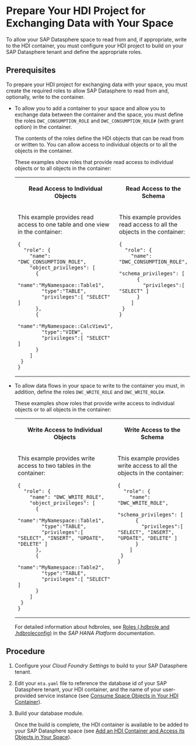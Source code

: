 <!-- loioa94e1637db484a5c8ec2da83cfa75156 -->

# Prepare Your HDI Project for Exchanging Data with Your Space

To allow your SAP Datasphere space to read from and, if appropriate, write to the HDI container, you must configure your HDI project to build on your SAP Datasphere tenant and define the appropriate roles.



<a name="loioa94e1637db484a5c8ec2da83cfa75156__prereq_gn1_p5d_w2c"/>

## Prerequisites

To prepare your HDI project for exchanging data with your space, you must create the required roles to allow SAP Datasphere to read from and, optionally, write to the container.

-   To allow you to add a container to your space and allow you to exchange data between the container and the space, you must define the roles `DWC_CONSUMPTION_ROLE` and `DWC_CONSUMPTION_ROLE#` \(with grant option\) in the container.

    The contents of the roles define the HDI objects that can be read from or written to. You can allow access to individual objects or to all the objects in the container.

    These examples show roles that provide read access to individual objects or to all objects in the container:


    <table>
    <tr>
    <th valign="top">

    Read Access to Individual Objects
    
    </th>
    <th valign="top">

    Read Access to the Schema
    
    </th>
    </tr>
    <tr>
    <td valign="top">
    
    This example provides read access to one table and one view in the container:

    ```
    {
      "role": {
        "name": "DWC_CONSUMPTION_ROLE",
        "object_privileges": [
          {
            "name":"MyNamespace::Table1",
            "type":"TABLE",
            "privileges":[ "SELECT" ]
          },
          {
            "name":"MyNamespace::CalcView1",
            "type":"VIEW",
            "privileges":[ "SELECT" ]
          }     
        ]
     }
    }
    ```


    
    </td>
    <td valign="top">
    
    This example provides read access to all the objects in the container:

    ```
    {
      "role": {
        "name": "DWC_CONSUMPTION_ROLE",
        "schema_privileges": [
          {
            "privileges":[ "SELECT" ]
          }
        ]
     }
    }
    ```


    
    </td>
    </tr>
    </table>
    
-   To allow data flows in your space to write to the container you must, in addition, define the roles `DWC_WRITE_ROLE` and `DWC_WRITE_ROLE#`.

    These examples show roles that provide write access to individual objects or to all objects in the container:


    <table>
    <tr>
    <th valign="top">

    Write Access to Individual Objects
    
    </th>
    <th valign="top">

    Write Access to the Schema
    
    </th>
    </tr>
    <tr>
    <td valign="top">
    
    This example provides write access to two tables in the container:

    ```
    {
      "role": {
        "name": "DWC_WRITE_ROLE",
        "object_privileges": [
          {
            "name":"MyNamespace::Table1",
            "type":"TABLE",
            "privileges":[ "SELECT", "INSERT", "UPDATE", "DELETE" ]
          },
          {
            "name":"MyNamespace::Table2",
            "type":"TABLE",
            "privileges":[ "SELECT" ]
          }     
        ]
     }
    }
    ```


    
    </td>
    <td valign="top">
    
    This example provides write access to all the objects in the container:

    ```
    {
      "role": {
        "name": "DWC_WRITE_ROLE",
        "schema_privileges": [
          {
            "privileges":[ "SELECT", "INSERT", "UPDATE", "DELETE" ]
          }
        ]
     }
    }
    ```


    
    </td>
    </tr>
    </table>
    
    For detailed information about hdbroles, see [Roles \(.hdbrole and .hdbroleconfig\)](https://help.sap.com/viewer/3823b0f33420468ba5f1cf7f59bd6bd9/latest/en-US/625d7733c30b4666b4a522d7fa68a550.html) in the *SAP HANA Platform* documentation.




<a name="loioa94e1637db484a5c8ec2da83cfa75156__steps_jk3_ybq_5sb"/>

## Procedure

1.  Configure your *Cloud Foundry Settings* to build to your SAP Datasphere tenant.

2.  Edit your `mta.yaml` file to reference the database id of your SAP Datasphere tenant, your HDI container, and the name of your user-provided service instance \(see [Consume Space Objects in Your HDI Container](consume-space-objects-in-your-hdi-container-656eebc.md)\).

3.  Build your database module.

    Once the build is complete, the HDI container is available to be added to your SAP Datasphere space \(see [Add an HDI Container and Access its Objects in Your Space](add-an-hdi-container-and-access-its-objects-in-your-s-5d55da5.md)\).


